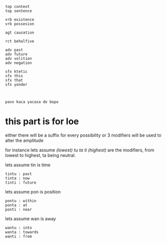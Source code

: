 ```
top context
top sentence

vrb existence
vrb possesion

agt causation

rct behalfive

adv past
adv future
adv volition
adv negation

sfx ktetic
sfx this
sfx that
sfx yonder



pavo kaca yacasa do bopo

```

# this part is for loe

either there will be a suffix for every possibility
or 3 modifiers will be used to alter the amplitude

for instance lets assume *(lowest)
tu ta ti (highest)* are the
modifiers, from lowest to highest, ta being
neutral.

lets assume tin is time

```
tintu : past
tinta : now
tinti : future
```
lets assume pon is position
```
pontu : within
ponta : at
ponti : near
```
lets assume wan is away
```
wantu : into
wanta : towards
wanti : from
```
